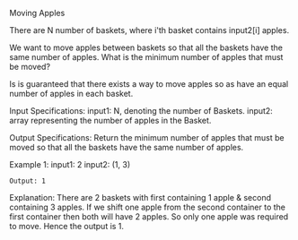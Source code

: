 Moving Apples

There are N number of baskets, where i'th basket contains input2[i] apples.

We want to move apples between baskets so that all the baskets have the same number of apples. What is the minimum number of apples that must be moved?

Is is guaranteed that there exists a way to move apples so as have an equal number of apples in each basket.

Input Specifications:
    input1: N, denoting the number of Baskets.
    input2: array representing the number of apples in the Basket.

Output Specifications:
    Return the minimum number of apples that must be moved so that all the baskets have the same number of apples.

Example 1:
    input1: 2
    input2: (1, 3)

    Output: 1

Explanation:
    There are 2 baskets with first containing 1 apple & second containing 3 apples. If we shift one apple from the second container to the first container then both will have 2 apples. So only one apple was required to move. Hence the output is 1.